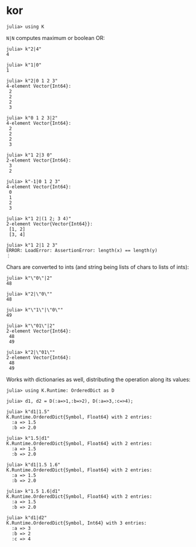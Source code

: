 # kor

    julia> using K

`N|N` computes maximum or boolean OR:

    julia> k"2|4"
    4
    
    julia> k"1|0"
    1
    
    julia> k"2|0 1 2 3"
    4-element Vector{Int64}:
     2
     2
     2
     3
    
    julia> k"0 1 2 3|2"
    4-element Vector{Int64}:
     2
     2
     2
     3
    
    julia> k"1 2|3 0"
    2-element Vector{Int64}:
     3
     2
    
    julia> k"-1|0 1 2 3"
    4-element Vector{Int64}:
     0
     1
     2
     3
    
    julia> k"1 2|(1 2; 3 4)"
    2-element Vector{Vector{Int64}}:
     [1, 2]
     [3, 4]
    
    julia> k"1 2|1 2 3"
    ERROR: LoadError: AssertionError: length(x) == length(y)
    ⋮

Chars are converted to ints (and string being lists of chars to lists of ints):

    julia> k"\"0\"|2"
    48
    
    julia> k"2|\"0\""
    48
    
    julia> k"\"1\"|\"0\""
    49
    
    julia> k"\"01\"|2"
    2-element Vector{Int64}:
     48
     49
    
    julia> k"2|\"01\""
    2-element Vector{Int64}:
     48
     49

Works with dictionaries as well, distributing the operation along its values:

    julia> using K.Runtime: OrderedDict as D

    julia> d1, d2 = D(:a=>1,:b=>2), D(:a=>3,:c=>4);

    julia> k"d1|1.5"
    K.Runtime.OrderedDict{Symbol, Float64} with 2 entries:
      :a => 1.5
      :b => 2.0

    julia> k"1.5|d1"
    K.Runtime.OrderedDict{Symbol, Float64} with 2 entries:
      :a => 1.5
      :b => 2.0

    julia> k"d1|1.5 1.6"
    K.Runtime.OrderedDict{Symbol, Float64} with 2 entries:
      :a => 1.5
      :b => 2.0

    julia> k"1.5 1.6|d1"
    K.Runtime.OrderedDict{Symbol, Float64} with 2 entries:
      :a => 1.5
      :b => 2.0

    julia> k"d1|d2"
    K.Runtime.OrderedDict{Symbol, Int64} with 3 entries:
      :a => 3
      :b => 2
      :c => 4
